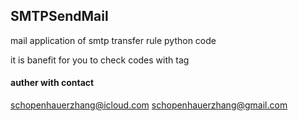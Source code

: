 ## SMTPSendMail

mail application of smtp transfer rule
python code  

it is banefit for you to check codes with tag 


#### auther with contact
schopenhauerzhang@icloud.com
schopenhauerzhang@gmail.com
